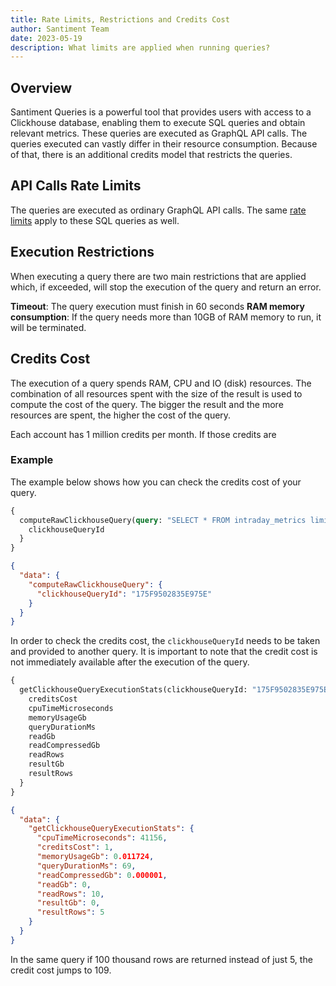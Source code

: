 ```yaml
---
title: Rate Limits, Restrictions and Credits Cost
author: Santiment Team
date: 2023-05-19
description: What limits are applied when running queries?
---
```


## Overview

Santiment Queries is a powerful tool that provides users with access to a Clickhouse database, enabling them to execute SQL queries and obtain relevant metrics. These queries are executed as GraphQL API calls.
The queries executed can vastly differ in their resource consumption. Because of that, there is an additional credits model that restricts the queries.

## API Calls Rate Limits

The queries are executed as ordinary GraphQL API calls. The same [rate limits](/sanapi/rate-limits) apply to these SQL queries as well.

## Execution Restrictions

When executing a query there are two main restrictions that are applied which, if exceeded, will stop the execution of the query and return an error.

**Timeout**: The query execution must finish in 60 seconds
**RAM memory consumption**: If the query needs more than 10GB of RAM memory to run, it will be terminated.


## Credits Cost

The execution of a query spends RAM, CPU and IO (disk) resources. The combination of all resources spent with the size of the result is used to compute the cost of the query. The bigger the result and the more resources are spent, the higher the cost of the query.

Each account has 1 million credits per month. If those credits are 

### Example

The example below shows how you can check the credits cost of your query.
```graphql
{
  computeRawClickhouseQuery(query: "SELECT * FROM intraday_metrics limit 5", parameters: "{}") {
    clickhouseQueryId
  }
}
```
```json
{
  "data": {
    "computeRawClickhouseQuery": {
      "clickhouseQueryId": "175F9502835E975E"
    }
  }
}
```

In order to check the credits cost, the `clickhouseQueryId` needs to be taken and provided to another query.
It is important to note that the credit cost is not immediately available after the execution of the query.
```graphql
{
  getClickhouseQueryExecutionStats(clickhouseQueryId: "175F9502835E975E") {
    creditsCost
    cpuTimeMicroseconds
    memoryUsageGb
    queryDurationMs
    readGb
    readCompressedGb
    readRows
    resultGb
    resultRows
  }
}
```
```json
{
  "data": {
    "getClickhouseQueryExecutionStats": {
      "cpuTimeMicroseconds": 41156,
      "creditsCost": 1,
      "memoryUsageGb": 0.011724,
      "queryDurationMs": 69,
      "readCompressedGb": 0.000001,
      "readGb": 0,
      "readRows": 10,
      "resultGb": 0,
      "resultRows": 5
    }
  }
}
```

In the same query if 100 thousand rows are returned instead of just 5, the credit cost jumps to 109. 